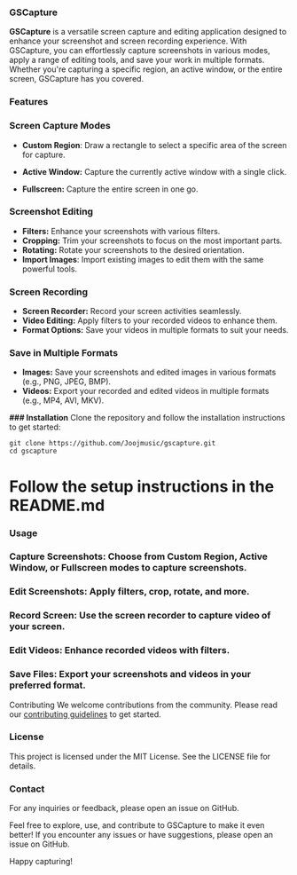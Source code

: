 ### GSCapture
**GSCapture** is a versatile screen capture and editing application designed to enhance your screenshot and screen recording experience. With GSCapture, you can effortlessly capture screenshots in various modes, apply a range of editing tools, and save your work in multiple formats. Whether you're capturing a specific region, an active window, or the entire screen, GSCapture has you covered.

### Features

### Screen Capture Modes

- **Custom Region**: Draw a rectangle to select a specific area of the screen for capture.

- **Active Window:** Capture the currently active window with a single click.

- **Fullscreen:** Capture the entire screen in one go.

### Screenshot Editing

- **Filters:** Enhance your screenshots with various filters.
- **Cropping:** Trim your screenshots to focus on the most important parts.
- **Rotating:** Rotate your screenshots to the desired orientation.
- **Import Images**: Import existing images to edit them with the same powerful tools.

### Screen Recording

- **Screen Recorder:** Record your screen activities seamlessly.
- **Video Editing:** Apply filters to your recorded videos to enhance them.
- **Format Options:** Save your videos in multiple formats to suit your needs.

### Save in Multiple Formats

- **Images:** Save your screenshots and edited images in various formats (e.g., PNG, JPEG, BMP).
- **Videos:** Export your recorded and edited videos in multiple formats (e.g., MP4, AVI, MKV).

**### Installation**
Clone the repository and follow the installation instructions to get started:

```
git clone https://github.com/Joojmusic/gscapture.git
cd gscapture
```
# Follow the setup instructions in the README.md
### Usage
### Capture Screenshots: Choose from Custom Region, Active Window, or Fullscreen modes to capture screenshots.
### Edit Screenshots: Apply filters, crop, rotate, and more.
### Record Screen: Use the screen recorder to capture video of your screen.
### Edit Videos: Enhance recorded videos with filters.
### Save Files: Export your screenshots and videos in your preferred format.
Contributing
We welcome contributions from the community. Please read our [contributing guidelines](https://github.com/Joojmusic/GSCapture/releases/CONTRIBUTING.md) to get started.

### License
This project is licensed under the MIT License. See the LICENSE file for details.

### Contact
For any inquiries or feedback, please open an issue on GitHub.

Feel free to explore, use, and contribute to GSCapture to make it even better! If you encounter any issues or have suggestions, please open an issue on GitHub.

Happy capturing!
